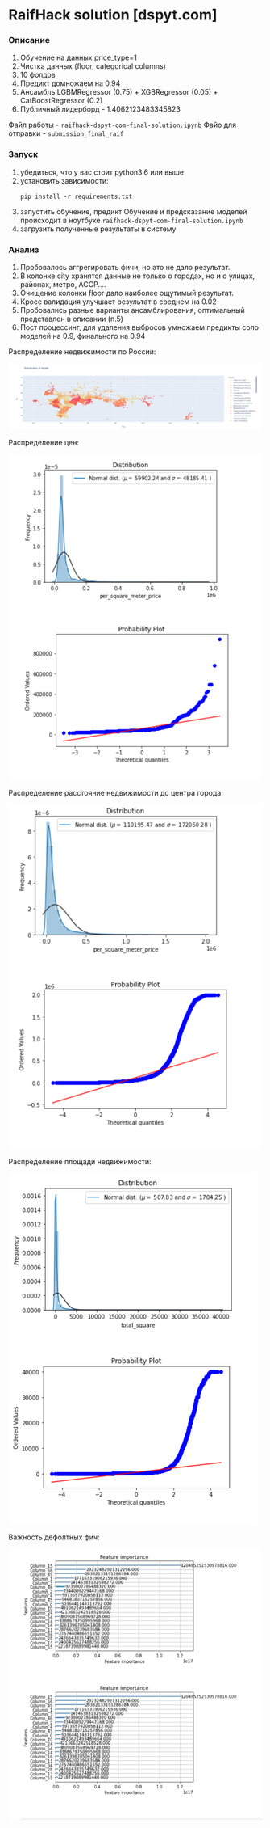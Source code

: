 # RaifHack solution [dspyt.com]

### Описание

1. Обучение на данных price_type=1
2. Чистка данных (floor, categorical columns)
3. 10 фолдов
4. Предикт домножаем на 0.94
5. Ансамбль LGBMRegressor (0.75) + XGBRegressor (0.05) + CatBoostRegressor (0.2)
6. Публичный лидерборд - 1.4062123483345823

Файл работы - <code>raifhack-dspyt-com-final-solution.ipynb</code>
Файо для отправки - <code>submission_final_raif</code>

### Запуск
<ol>
    <li> убедиться, что у вас стоит python3.6 или выше </li>
    <li> установить зависимости:
    
    pip install -r requirements.txt 
</li>
    <li> запустить обучение, предикт
        Обучение и предсказание моделей происходит в ноутбуке <code>raifhack-dspyt-com-final-solution.ipynb</code>
</li>
    <li> загрузить полученные результаты в систему</li>
</ol>

### Анализ

1. Пробовалось аггрегировать фичи, но это не дало результат.
2. В колонке city хранятся данные не только о городах, но и о улицах, районах, метро, АССР....
3. Очищение колонки floor дало наиболее ощутимый результат.
4. Кросс валидация улучшает результат в среднем на 0.02
5. Пробовались разные варианты ансамблирования, оптимальный представлен в описании (п.5)
6. Пост процессинг, для удаления выбросов умножаем предикты соло моделей на 0.9, финального на 0.94

Распределение недвижимости по России:

![dist_of_estate](https://github.com/RadmirZ/-dspyt.com-final-submission/blob/main/dist_of_estate.PNG?raw=true)

Распределение цен:

![dist](https://github.com/RadmirZ/-dspyt.com-final-submission/blob/main/distribution.PNG?raw=true)

Распределение расстояние недвижимости до центра города:

![dist_city](https://github.com/RadmirZ/-dspyt.com-final-submission/blob/main/%D1%80%D0%B0%D1%81%D0%BF%D1%80%D0%B5%D0%B4%D0%B5%D0%BB%D0%B5%D0%BD%D0%B8%D0%B5_%D1%80%D0%B0%D1%81%D1%81%D1%82%D0%BE%D1%8F%D0%BD%D0%B8%D1%8F.PNG?raw=true)

Распределение площади недвижимости:

![dist_sq](https://github.com/RadmirZ/-dspyt.com-final-submission/blob/main/%D1%80%D0%B0%D1%81%D0%BF%D1%80%D0%B5%D0%B4%D0%B5%D0%BB%D0%B5%D0%BD%D0%B8%D0%B5%20%D0%BF%D0%BB%D0%BE%D1%89%D0%B0%D0%B4%D0%B8.PNG?raw=true)

Важность дефолтных фич:

![feature_importances](https://github.com/RadmirZ/-dspyt.com-final-submission/blob/main/feature_importances.PNG?raw=true)






